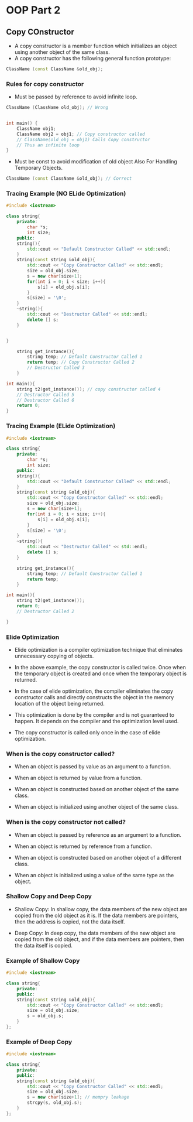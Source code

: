 # OOP Part 2

## Copy COnstructor

- A copy constructor is a member function which initializes an object using another object of the same class.
- A copy constructor has the following general function prototype:

```cpp
ClassName (const ClassName &old_obj);
```

### Rules for copy constructor

- Must be passed by reference to avoid infinite loop.
```cpp
ClassName (ClassName old_obj); // Wrong


int main() {
    ClassName obj1;
    ClassName obj2 = obj1; // Copy constructor called 
    // ClassName(old_obj = obj1) Calls Copy constructor
    // Thus an infinite loop
}
```

- Must be const to avoid modification of old object Also For Handling Temporary Objects.

```cpp
ClassName (const ClassName &old_obj); // Correct
```
### Tracing Example (NO ELide Optimization)

```cpp
#include <iostream>

class string{
    private:
        char *s;
        int size;
    public:
    string(){
        std::cout << "Default Constructor Called" << std::endl;
    }
    string(const string &old_obj){
        std::cout << "Copy Constructor Called" << std::endl;
        size = old_obj.size;
        s = new char[size+1];
        for(int i = 0; i < size; i++){
            s[i] = old_obj.s[i];
        }
        s[size] = '\0';
    }
    ~string(){
        std::cout << "Destructor Called" << std::endl;
        delete [] s;
    }


}

    string get_instance(){
        string temp; // Default Constructor Called 1
        return temp; // Copy Constructor Called 2
        // Destructor Called 3
    }

int main(){
    string t2(get_instance()); // copy constructor called 4
    // Destructor Called 5
    // Destructor Called 6
    return 0;
}
```
### Tracing Example (ELide Optimization)

```cpp
#include <iostream>

class string{
    private:
        char *s;
        int size;
    public:
    string(){
        std::cout << "Default Constructor Called" << std::endl;
    }
    string(const string &old_obj){
        std::cout << "Copy Constructor Called" << std::endl;
        size = old_obj.size;
        s = new char[size+1];
        for(int i = 0; i < size; i++){
            s[i] = old_obj.s[i];
        }
        s[size] = '\0';
    }
    ~string(){
        std::cout << "Destructor Called" << std::endl;
        delete [] s;
    }

    string get_instance(){
        string temp; // Default Constructor Called 1
        return temp; 
    }

int main(){
    string t2(get_instance()); 
    return 0;
    // Destructor Called 2

}
```
### Elide Optimization

- Elide optimization is a compiler optimization technique that eliminates unnecessary copying of objects.

- In the above example, the copy constructor is called twice. Once when the temporary object is created and once when the temporary object is returned.

- In the case of elide optimization, the compiler eliminates the copy constructor calls and directly constructs the object in the memory location of the object being returned.

- This optimization is done by the compiler and is not guaranteed to happen. It depends on the compiler and the optimization level used.

- The copy constructor is called only once in the case of elide optimization.

### When is the copy constructor called?

- When an object is passed by value as an argument to a function.

- When an object is returned by value from a function.

- When an object is constructed based on another object of the same class.

- When an object is initialized using another object of the same class.

### When is the copy constructor not called?

- When an object is passed by reference as an argument to a function.

- When an object is returned by reference from a function.

- When an object is constructed based on another object of a different class.

- When an object is initialized using a value of the same type as the object.

### Shallow Copy and Deep Copy

- Shallow Copy: In shallow copy, the data members of the new object are copied from the old object as it is. If the data members are pointers, then the address is copied, not the data itself.

- Deep Copy: In deep copy, the data members of the new object are copied from the old object, and if the data members are pointers, then the data itself is copied.

### Example of Shallow Copy

```cpp
#include <iostream>

class string{
    private:   
    public:
    string(const string &old_obj){
        std::cout << "Copy Constructor Called" << std::endl;
        size = old_obj.size;
        s = old_obj.s;
    }
};

```

### Example of Deep Copy

```cpp
#include <iostream>

class string{
    private:
    public:
    string(const string &old_obj){
        std::cout << "Copy Constructor Called" << std::endl;
        size = old_obj.size;
        s = new char[size+1]; // mempry leakage 
        strcpy(s, old_obj.s);
    }
};
```
